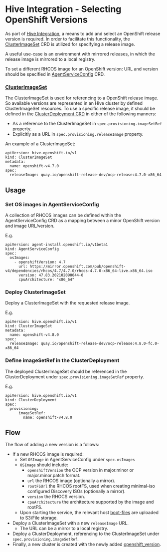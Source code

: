 # Hive Integration - Selecting OpenShift Versions

As part of [Hive Integration](README.md), a means to add and select an OpenShift release version is required. In order to facilitate this functionality, the [ClusterImageSet](https://github.com/openshift/hive/blob/master/docs/using-hive.md#openshift-version) CRD is utilized for specifying a release image.

A useful use-case is an environment with mirrored releases, in which the release image is mirrored to a local registry.

To set a different RHCOS image for an OpenShift version: URL and version should be specified in [AgentServiceConfig](../../config/crd/bases/agent-install.openshift.io_agentserviceconfigs.yaml) CRD.
### [ClusterImageSet](https://github.com/openshift/hive/blob/master/apis/hive/v1/clusterimageset_types.go)

The ClusterImageSet is used for referencing to a OpenShift release image.
So available versions are represented in an Hive cluster by defined ClusterImageSet resources.
To use a specific release image, it should be defined in the [ClusterDeployment CRD](https://github.com/openshift/hive/blob/master/docs/using-hive.md#clusterdeployment) in either of the following manners:
* As a reference to the ClusterImageSet in ```spec.provisioning.imageSetRef``` property.
* Explicitly as a URL in ```spec.provisioning.releaseImage``` property.

An example of a ClusterImageSet:
```
apiVersion: hive.openshift.io/v1
kind: ClusterImageSet
metadata:
  name: openshift-v4.7.0
spec:
  releaseImage: quay.io/openshift-release-dev/ocp-release:4.7.0-x86_64
``` 

## Usage

### Set OS images in AgentServiceConfig

A collection of RHCOS images can be defined within the AgentServiceConfig CRD as a mapping between a minor OpenShift version and image URL/version.

E.g.
```
apiVersion: agent-install.openshift.io/v1beta1
kind: AgentServiceConfig
spec:
  osImages:
    - openshiftVersion: 4.7
      url: https://mirror.openshift.com/pub/openshift-v4/dependencies/rhcos/4.7/4.7.0/rhcos-4.7.0-x86_64-live.x86_64.iso
      version: 47.83.202102090044-0
      cpuArchitecture: "x86_64"
```

### Deploy ClusterImageSet

Deploy a ClusterImageSet with the requested release image.

E.g.
```
apiVersion: hive.openshift.io/v1
kind: ClusterImageSet
metadata:
  name: openshift-v4.8.0
spec:
  releaseImage: quay.io/openshift-release-dev/ocp-release:4.8.0-fc.0-x86_64
```

### Define imageSetRef in the ClusterDeployment

The deployed ClusterImageSet should be referenced in the ClusterDeployment under ```spec.provisioning.imageSetRef``` property.

E.g.
```
apiVersion: hive.openshift.io/v1
kind: ClusterDeployment
spec:
  provisioning:
      imageSetRef:
        name: openshift-v4.8.0
```

## Flow

The flow of adding a new version is a follows:
* If a new RHCOS image is required:
  * Set ```OSImage``` in AgentServiceConfig under ```spec.osImages```
  * ```OSImage``` should include:
    * ```openshiftVersion``` the OCP version in major.minor or major.minor.patch format.
    * ```url``` the RHCOS image (optionally a mirror).
    * ```rootFSUrl``` the RHCOS rootFS, used when creating minimal-iso configured Discovery ISOs (optionally a mirror).
    * ```version``` the RHOCS version.
    * ```cpuArchitecture``` the architecture supported by the image and rootFS.
  * Upon starting the service, the relevant host [boot-files](https://github.com/openshift/assisted-service/blob/3823630a0900c7f7a7113d7be4ff5a404a35186b/swagger.yaml#L16) are uploaded to S3/File storage.
* Deploy a ClusterImageSet with a new ```releaseImage``` URL.
  * The URL can be a mirror to a local registry.
* Deploy a ClusterDeployment, referencing to the ClusterImageSet under ```spec.provisioning.imageSetRef```.
* Finally, a new cluster is created with the newly added [openshift_version](https://github.com/openshift/assisted-service/blob/3823630a0900c7f7a7113d7be4ff5a404a35186b/swagger.yaml#L4106).
